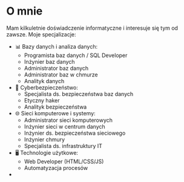 # O mnie

Mam kilkuletnie doświadczenie informatyczne i interesuje się tym od zawsze.
Moje specjalizacje:

- 📊 Bazy danych i analiza danych:
  * Programista baz danych / SQL Developer
  * Inżynier baz danych
  * Administrator baz danych
  * Administrator baz w chmurze
  * Analityk danych
- 🔐 Cyberbezpieczeństwo:
  * Specjalista ds. bezpieczeństwa baz danych
  * Etyczny haker
  * Analityk bezpieczeństwa
- 🌐 Sieci komputerowe i systemy:
  * Administrator sieci komputerowych
  * Inżynier sieci w centrum danych
  * Inżynier ds. bezpieczeństwa sieciowego
  * Inżynier chmury
  * Specjalista ds. infrastruktury IT
- 🖥️ Technologie użytkowe:
  * Web Developer (HTML/CSS/JS)
  * Automatyzacja procesów
- 

<!--
**pryncypalka777/pryncypalka777** is a ✨ _special_ ✨ repository because its `README.md` (this file) appears on your GitHub profile.

Here are some ideas to get you started:

- 🔭 I’m currently working on ...
- 🌱 I’m currently learning ...
- 👯 I’m looking to collaborate on ...
- 🤔 I’m looking for help with ...
- 💬 Ask me about ...
- 📫 How to reach me: ...
- 😄 Pronouns: ...
- ⚡ Fun fact: ...
-->
